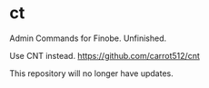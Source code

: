 # ct
Admin Commands for Finobe. Unfinished.

Use CNT instead. https://github.com/carrot512/cnt

This repository will no longer have updates.
